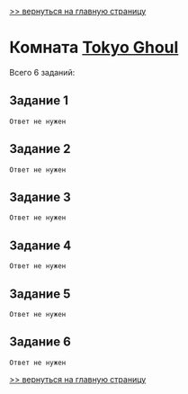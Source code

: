 [>> вернуться на главную страницу](https://github.com/BEPb/tryhackme/blob/master/README.md)

# Комната [Tokyo Ghoul](https://tryhackme.com/r/room/tokyoghoul666) 

Всего 6 заданий:
## Задание 1

```commandline
Ответ не нужен
```

## Задание 2

```commandline
Ответ не нужен
```

## Задание 3

```commandline
Ответ не нужен
```

## Задание 4

```commandline
Ответ не нужен
```

## Задание 5

```commandline
Ответ не нужен
```
## Задание 6

```commandline
Ответ не нужен
```
[>> вернуться на главную страницу](https://github.com/BEPb/tryhackme/blob/master/README.md)